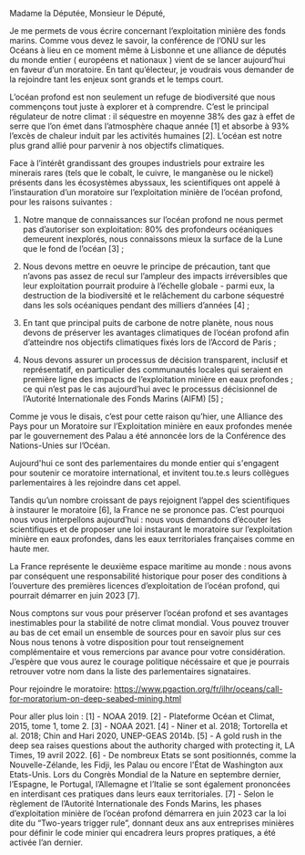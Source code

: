 Madame la Députée, Monsieur le Député,

Je me permets de vous écrire concernant l’exploitation minière des fonds marins. Comme vous devez le savoir, la conférence de l’ONU sur les Océans à lieu en ce moment même à Lisbonne et une alliance de députés du monde entier ( européens et nationaux ) vient de se lancer aujourd’hui en faveur d’un moratoire. En tant qu’électeur, je voudrais vous demander de la rejoindre tant les enjeux sont grands et le temps court.

L’océan profond est non seulement un refuge de biodiversité que nous commençons tout juste à explorer et à comprendre. C’est le principal régulateur de notre climat : il séquestre en moyenne 38% des gaz à effet de serre que l’on émet dans l’atmosphère chaque année [1] et absorbe à 93% l’excès de chaleur induit par les activités humaines [2]. L’océan est notre plus grand allié pour parvenir à nos objectifs climatiques.

Face à l’intérêt grandissant des groupes industriels pour extraire les minerais rares (tels que le cobalt, le cuivre, le manganèse ou le nickel) présents dans les écosystèmes abyssaux, les scientifiques ont appelé à l’instauration d’un moratoire sur l’exploitation minière de l’océan profond, pour les raisons suivantes :

1. Notre manque de connaissances sur l’océan profond ne nous permet pas d’autoriser son exploitation: 80% des profondeurs océaniques demeurent inexplorés, nous connaissons mieux la surface de la Lune que le fond de l’océan [3] ;

2. Nous devons mettre en oeuvre le principe de précaution, tant que n’avons pas assez de recul sur l’ampleur des impacts irréversibles que leur exploitation pourrait produire à l’échelle globale - parmi eux, la destruction de la biodiversité et le relâchement du carbone séquestré dans les sols océaniques pendant des milliers d’années [4] ;

3. En tant que principal puits de carbone de notre planète, nous nous devons de préserver les avantages climatiques de l’océan profond afin d’atteindre nos objectifs climatiques fixés lors de l’Accord de Paris ;

4. Nous devons assurer un processus de décision transparent, inclusif et représentatif, en particulier des communautés locales qui seraient en première ligne des impacts de l’exploitation minière en eaux profondes ; ce qui n’est pas le cas aujourd’hui avec le processus décisionnel de l’Autorité Internationale des Fonds Marins (AIFM) [5] ;

Comme je vous le disais, c’est pour cette raison qu’hier, une Alliance des Pays pour un Moratoire sur l’Exploitation minière en eaux profondes menée par le gouvernement des Palau a été annoncée lors de la Conférence des Nations-Unies sur l’Océan.

Aujourd'hui ce sont des parlementaires du monde entier qui s'engagent pour soutenir ce moratoire international, et invitent tou.te.s leurs collègues parlementaires à les rejoindre dans cet appel.


Tandis qu’un nombre croissant de pays rejoignent l’appel des scientifiques à instaurer le moratoire [6], la France ne se prononce pas. C’est pourquoi nous vous interpellons aujourd’hui : nous vous demandons d’écouter les scientifiques et de proposer une loi instaurant le moratoire sur l’exploitation minière en eaux profondes, dans les eaux territoriales françaises comme en haute mer.

La France représente le deuxième espace maritime au monde : nous avons par conséquent une responsabilité historique pour poser des conditions à l’ouverture des premières licences d’exploitation de l’océan profond, qui pourrait démarrer en juin 2023 [7].

Nous comptons sur vous pour préserver l’océan profond et ses avantages inestimables pour la stabilité de notre climat mondial. Vous pouvez trouver au bas de cet email un ensemble de sources pour en savoir plus sur ces Nous nous tenons à votre disposition pour tout renseignement complémentaire et vous remercions par avance pour votre considération.
J’espère que vous aurez le courage politique nécéssaire et que je pourrais retrouver votre nom dans la liste des parlementaires signataires.

Pour rejoindre le moratoire: https://www.pgaction.org/fr/ilhr/oceans/call-for-moratorium-on-deep-seabed-mining.html

Pour aller plus loin :
[1] - NOAA 2019.
[2] - Plateforme Océan et Climat, 2015, tome 1, tome 2.
[3] - NOAA 2021.
[4] - Niner et al. 2018; Tortorella et al. 2018; Chin and Hari 2020, UNEP-GEAS 2014b.
[5] - A gold rush in the deep sea raises questions about the authority charged with protecting it, LA Times, 19 avril 2022.
[6] - De nombreux Etats se sont positionnés, comme la Nouvelle-Zélande, les Fidji, les Palau ou encore l'État de Washington aux Etats-Unis. Lors du Congrès Mondial de la Nature en septembre dernier, l’Espagne, le Portugal, l’Allemagne et l’Italie se sont également prononcées en interdisant ces pratiques dans leurs eaux territoriales.
[7] - Selon le règlement de l’Autorité Internationale des Fonds Marins, les phases d’exploitation minière de l’océan profond démarrera en juin 2023 car la loi dite du “Two-years trigger rule”, donnant deux ans aux entreprises minières pour définir le code minier qui encadrera leurs propres pratiques, a été activée l’an dernier. 
